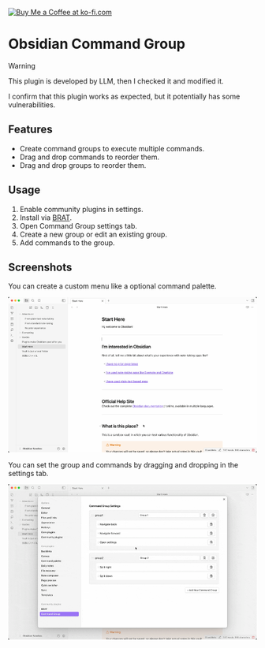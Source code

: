 <a href='https://ko-fi.com/Q5Q31CGF07' target='_blank'><img height='36' style='border:0px;height:36px;' src='https://storage.ko-fi.com/cdn/kofi6.png?v=6' border='0' alt='Buy Me a Coffee at ko-fi.com' /></a>

# Obsidian Command Group

> [!Warning]
> This plugin is developed by LLM, then I checked it and modified it.
> 
> I confirm that this plugin works as expected, but it potentially has some vulnerabilities.

## Features

- Create command groups to execute multiple commands.
- Drag and drop commands to reorder them.
- Drag and drop groups to reorder them.

## Usage

1. Enable community plugins in settings.
2. Install via [BRAT](https://github.com/TfTHacker/obsidian42-brat).
3. Open Command Group settings tab.
4. Create a new group or edit an existing group.
5. Add commands to the group.

## Screenshots

You can create a custom menu like a optional command palette.

![](./assets/画面収録%202025-03-25%2017.47.03.gif)

You can set the group and commands by dragging and dropping in the settings tab.

![](./assets/画面収録%202025-03-25%2017.40.15.gif)